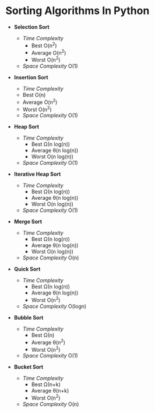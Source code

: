 # Sorting Algorithms In Python

* **Selection Sort**
    * *Time Complexity* 
      * Best O(n<sup>2</sup>)
      * Average O(n<sup>2</sup>)
      * Worst O(n<sup>2</sup>)
    * *Space Complexity* O(1)
  
* **Insertion Sort**
    * *Time Complexity* 
    * Best O(n)
    * Average O(n<sup>2</sup>)
    * Worst O(n<sup>2</sup>)
    * *Space Complexity* O(1)

* **Heap Sort**
    * *Time Complexity* 
      * Best Ω(n log(n))
      * Average θ(n log(n))	
      * Worst O(n log(n))
    * *Space Complexity* O(1)

* **Iterative Heap Sort**
    * *Time Complexity*
      * Best Ω(n log(n))
      * Average θ(n log(n))	
      * Worst O(n log(n))
    * *Space Complexity* O(1)

* **Merge Sort**
    * *Time Complexity* 
      * Best Ω(n log(n))	
      * Average θ(n log(n))	
      * Worst O(n log(n))
    * *Space Complexity* O(n)

* **Quick Sort**
    * *Time Complexity* 
      * Best Ω(n log(n))
      * Average θ(n log(n))	
      * Worst O(n<sup>2</sup>)
    * *Space Complexity* O(logn)

* **Bubble Sort**
    * *Time Complexity* 
      * Best Ω(n)	
      * Average θ(n<sup>2</sup>)
      * Worst O(n<sup>2</sup>)
    * *Space Complexity* O(1)

* **Bucket Sort**
    * *Time Complexity* 
      * Best Ω(n+k)
      * Average θ(n+k) 
      * Worst O(n<sup>2</sup>)
    * *Space Complexity* O(n)